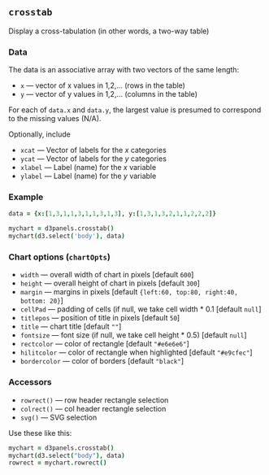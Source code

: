 ## `crosstab`

Display a cross-tabulation (in other words, a two-way table)

### Data

The data is an associative array with two vectors of the same length:
- `x` &mdash; vector of x values in 1,2,... (rows in the table)
- `y` &mdash; vector of y values in 1,2,... (columns in the table)

For each of `data.x` and `data.y`, the largest value is presumed to
correspond to the missing values (N/A).

Optionally, include
- `xcat` &mdash; Vector of labels for the _x_ categories
- `ycat` &mdash; Vector of labels for the _y_ categories
- `xlabel` &mdash; Label (name) for the _x_ variable
- `ylabel` &mdash; Label (name) for the _y_ variable

### Example

```coffeescript
data = {x:[1,3,1,1,3,1,1,3,1,3], y:[1,3,1,3,2,1,1,2,2,2]}

mychart = d3panels.crosstab()
mychart(d3.select('body'), data)
```

### Chart options (`chartOpts`)

- `width` &mdash; overall width of chart in pixels \[default `600`\]
- `height` &mdash; overall height of chart in pixels \[default `300`\]
- `margin` &mdash; margins in pixels \[default `{left:60, top:80, right:40, bottom: 20}`\]
- `cellPad` &mdash; padding of cells (if null, we take cell width * 0.1 \[default `null`\]
- `titlepos` &mdash; position of title in pixels \[default `50`\]
- `title` &mdash; chart title \[default `""`\]
- `fontsize` &mdash; font size (if null, we take cell height * 0.5) \[default `null`\]
- `rectcolor` &mdash; color of rectangle \[default `"#e6e6e6"`\]
- `hilitcolor` &mdash; color of rectangle when highlighted \[default `"#e9cfec"`\]
- `bordercolor` &mdash; color of borders \[default `"black"`\]


### Accessors

- `rowrect()` &mdash; row header rectangle selection
- `colrect()` &mdash; col header rectangle selection
- `svg()` &mdash; SVG selection

Use these like this:

```coffeescript
mychart = d3panels.crosstab()
mychart(d3.select("body"), data)
rowrect = mychart.rowrect()
```


